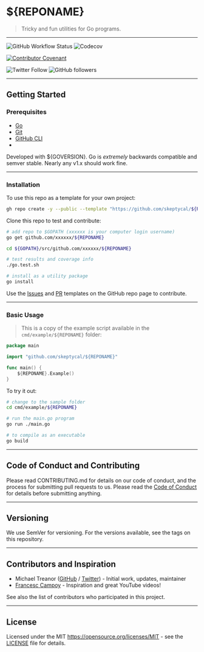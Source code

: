 # ${REPONAME}

> Tricky and fun utilities for Go programs.

---

![GitHub Workflow Status](https://img.shields.io/github/workflow/status/skeptycal/${REPONAME}/Go) ![Codecov](https://img.shields.io/codecov/c/github/skeptycal/${REPONAME})

[![Contributor Covenant](https://img.shields.io/badge/Contributor%20Covenant-v1.4%20adopted-ff69b4.svg)](code-of-conduct.md)

![Twitter Follow](https://img.shields.io/twitter/follow/skeptycal.svg?label=%40skeptycal&style=social) ![GitHub followers](https://img.shields.io/github/followers/skeptycal.svg?style=social)

---

## Getting Started

### Prerequisites

-   [Go](https://golang.org/)
-   [Git](https://git-scm.com/)
-   [GitHub CLI](https://cli.github.com/)
-

Developed with ${GOVERSION}. Go is _extremely_ backwards compatible and semver stable. Nearly any v1.x should work fine.

---

### Installation

To use this repo as a template for your own project:

```sh
gh repo create -y --public --template "https://github.com/skeptycal/${REPONAME}"
```

Clone this repo to test and contribute:

```bash
# add repo to $GOPATH (xxxxxx is your computer login username)
go get github.com/xxxxxx/${REPONAME}

cd ${GOPATH}/src/github.com/xxxxxx/${REPONAME}

# test results and coverage info
./go.test.sh

# install as a utility package
go install

```

Use the [Issues][issues] and [PR][pr] templates on the GitHub repo page to contribute.

---

### Basic Usage

> This is a copy of the example script available in the `cmd/example/${REPONAME}` folder:

```go
package main

import "github.com/skeptycal/${REPONAME}"

func main() {
    ${REPONAME}.Example()
}

```

To try it out:

```sh
# change to the sample folder
cd cmd/example/${REPONAME}

# run the main.go program
go run ./main.go

# to compile as an executable
go build
```

---

## Code of Conduct and Contributing

Please read CONTRIBUTING.md for details on our code of conduct, and the process for submitting pull requests to us. Please read the [Code of Conduct](CODE_OF_CONDUCT.md) for details before submitting anything.

---

## Versioning

We use SemVer for versioning. For the versions available, see the tags on this repository.

---

## Contributors and Inspiration

-   Michael Treanor ([GitHub][github] / [Twitter][twitter]) - Initial work, updates, maintainer
-   [Francesc Campoy][campoy] - Inspiration and great YouTube videos!

See also the list of contributors who participated in this project.

---

## License

Licensed under the MIT <https://opensource.org/licenses/MIT> - see the [LICENSE](LICENSE) file for details.

[twitter]: (https://www.twitter.com/skeptycal)
[github]: (https://github.com/skeptycal)
[campoy]: (https://github.com/campoy)
[fatih]: (https://github.com/fatih/color)
[issues]: (https://github.com/skeptycal/${REPONAME}/issues)
[pr]: (https://github.com/skeptycal/${REPONAME}/pulls)
